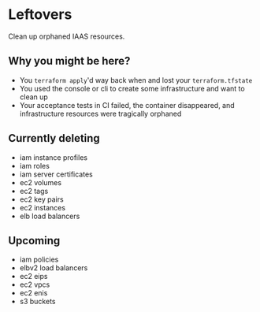# Leftovers

Clean up orphaned IAAS resources.

## Why you might be here?
- You `terraform apply`'d way back when and lost your `terraform.tfstate`
- You used the console or cli to create some infrastructure and want to clean up
- Your acceptance tests in CI failed, the container disappeared, and
infrastructure resources were tragically orphaned

## Currently deleting
- iam instance profiles
- iam roles
- iam server certificates
- ec2 volumes
- ec2 tags
- ec2 key pairs
- ec2 instances
- elb load balancers

## Upcoming
- iam policies
- elbv2 load balancers
- ec2 eips
- ec2 vpcs
- ec2 enis
- s3 buckets

